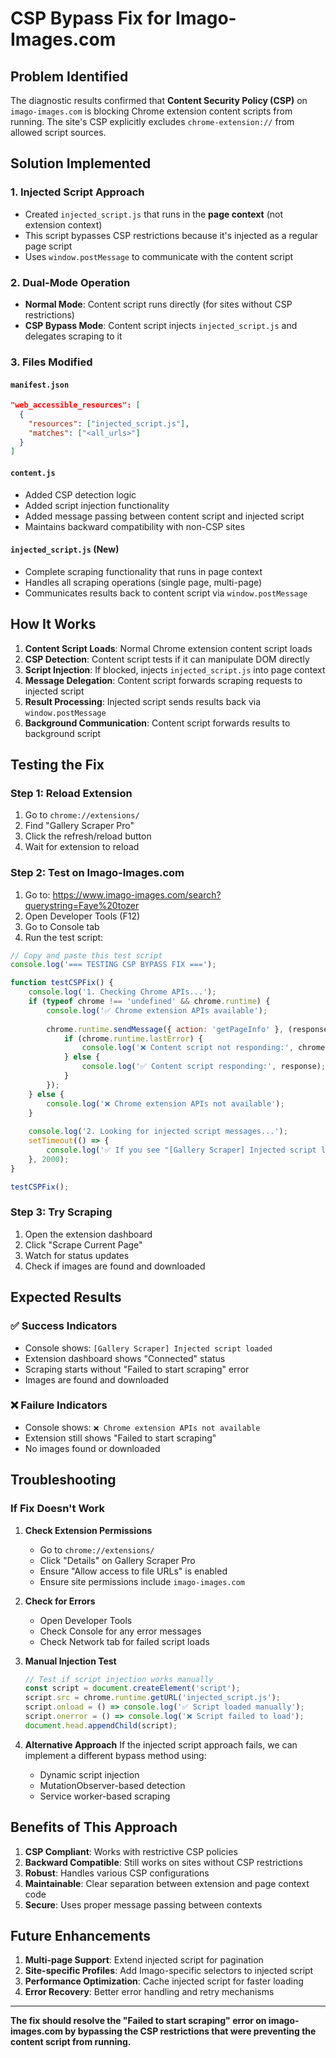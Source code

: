 # CSP Bypass Fix for Imago-Images.com

## Problem Identified

The diagnostic results confirmed that **Content Security Policy (CSP)** on `imago-images.com` is blocking Chrome extension content scripts from running. The site's CSP explicitly excludes `chrome-extension://` from allowed script sources.

## Solution Implemented

### 1. **Injected Script Approach**
- Created `injected_script.js` that runs in the **page context** (not extension context)
- This script bypasses CSP restrictions because it's injected as a regular page script
- Uses `window.postMessage` to communicate with the content script

### 2. **Dual-Mode Operation**
- **Normal Mode**: Content script runs directly (for sites without CSP restrictions)
- **CSP Bypass Mode**: Content script injects `injected_script.js` and delegates scraping to it

### 3. **Files Modified**

#### `manifest.json`
```json
"web_accessible_resources": [
  {
    "resources": ["injected_script.js"],
    "matches": ["<all_urls>"]
  }
]
```

#### `content.js`
- Added CSP detection logic
- Added script injection functionality
- Added message passing between content script and injected script
- Maintains backward compatibility with non-CSP sites

#### `injected_script.js` (New)
- Complete scraping functionality that runs in page context
- Handles all scraping operations (single page, multi-page)
- Communicates results back to content script via `window.postMessage`

## How It Works

1. **Content Script Loads**: Normal Chrome extension content script loads
2. **CSP Detection**: Content script tests if it can manipulate DOM directly
3. **Script Injection**: If blocked, injects `injected_script.js` into page context
4. **Message Delegation**: Content script forwards scraping requests to injected script
5. **Result Processing**: Injected script sends results back via `window.postMessage`
6. **Background Communication**: Content script forwards results to background script

## Testing the Fix

### Step 1: Reload Extension
1. Go to `chrome://extensions/`
2. Find "Gallery Scraper Pro"
3. Click the refresh/reload button
4. Wait for extension to reload

### Step 2: Test on Imago-Images.com
1. Go to: https://www.imago-images.com/search?querystring=Faye%20tozer
2. Open Developer Tools (F12)
3. Go to Console tab
4. Run the test script:

```javascript
// Copy and paste this test script
console.log('=== TESTING CSP BYPASS FIX ===');

function testCSPFix() {
    console.log('1. Checking Chrome APIs...');
    if (typeof chrome !== 'undefined' && chrome.runtime) {
        console.log('✅ Chrome extension APIs available');
        
        chrome.runtime.sendMessage({ action: 'getPageInfo' }, (response) => {
            if (chrome.runtime.lastError) {
                console.log('❌ Content script not responding:', chrome.runtime.lastError.message);
            } else {
                console.log('✅ Content script responding:', response);
            }
        });
    } else {
        console.log('❌ Chrome extension APIs not available');
    }
    
    console.log('2. Looking for injected script messages...');
    setTimeout(() => {
        console.log('✅ If you see "[Gallery Scraper] Injected script loaded" above, the fix is working');
    }, 2000);
}

testCSPFix();
```

### Step 3: Try Scraping
1. Open the extension dashboard
2. Click "Scrape Current Page"
3. Watch for status updates
4. Check if images are found and downloaded

## Expected Results

### ✅ Success Indicators
- Console shows: `[Gallery Scraper] Injected script loaded`
- Extension dashboard shows "Connected" status
- Scraping starts without "Failed to start scraping" error
- Images are found and downloaded

### ❌ Failure Indicators
- Console shows: `❌ Chrome extension APIs not available`
- Extension still shows "Failed to start scraping"
- No images found or downloaded

## Troubleshooting

### If Fix Doesn't Work

1. **Check Extension Permissions**
   - Go to `chrome://extensions/`
   - Click "Details" on Gallery Scraper Pro
   - Ensure "Allow access to file URLs" is enabled
   - Ensure site permissions include `imago-images.com`

2. **Check for Errors**
   - Open Developer Tools
   - Check Console for any error messages
   - Check Network tab for failed script loads

3. **Manual Injection Test**
   ```javascript
   // Test if script injection works manually
   const script = document.createElement('script');
   script.src = chrome.runtime.getURL('injected_script.js');
   script.onload = () => console.log('✅ Script loaded manually');
   script.onerror = () => console.log('❌ Script failed to load');
   document.head.appendChild(script);
   ```

4. **Alternative Approach**
   If the injected script approach fails, we can implement a different bypass method using:
   - Dynamic script injection
   - MutationObserver-based detection
   - Service worker-based scraping

## Benefits of This Approach

1. **CSP Compliant**: Works with restrictive CSP policies
2. **Backward Compatible**: Still works on sites without CSP restrictions
3. **Robust**: Handles various CSP configurations
4. **Maintainable**: Clear separation between extension and page context code
5. **Secure**: Uses proper message passing between contexts

## Future Enhancements

1. **Multi-page Support**: Extend injected script for pagination
2. **Site-specific Profiles**: Add Imago-specific selectors to injected script
3. **Performance Optimization**: Cache injected script for faster loading
4. **Error Recovery**: Better error handling and retry mechanisms

---

**The fix should resolve the "Failed to start scraping" error on imago-images.com by bypassing the CSP restrictions that were preventing the content script from running.**